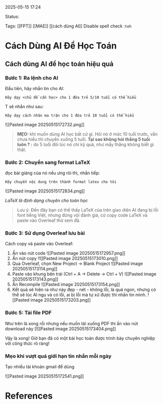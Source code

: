 
2025-05-15 17:24

Status:

Tags: [[FPT]]  [[MAE]]  [[cách dùng AI]]
Disable spell check :`teh`
# Cách Dùng AI Để Học Toán


## Cách dùng AI để học toán hiệu quả

### Bước 1: Ra lệnh cho AI

Đầu tiên, hãy nhắn tin cho AI:

```
Hãy dạy <chủ đề cần học> cho 1 đứa trẻ 5/10 tuổi có thể hiểu
```

T sẽ nhắn như sau:

```
Hãy dạy cách nhân ma trận cho 1 đứa trẻ 10 tuổi có thể hiểu
```

![[Pasted image 20250515172732.png]]

> **MẸO:** khi muốn dùng AI học bất cứ gì. Hỏi nó ở mức 10 tuổi trước, vẫn chưa hiểu thì chuyển xuống 5 tuổi. 
> **Tại sao không hỏi thẳng 5 tuổi luôn ? :** do 5 tuổi đôi lúc nó chỉ kỹ quá, như mấy thẳng không biết gì thật.

### Bước 2: Chuyển sang format LaTeX

đọc bài giảng của nó nếu ưng ròi thì, nhắn tiếp:

```
Hãy chuyển nội dung trên thành format latex cho tôi
```

![[Pasted image 20250515172834.png]]

_LaTeX là định dạng chuyên cho toán học_

> Lưu ý: Đến đây bạn có thể thấy LaTeX của trên giao diện AI đang bị lỗi font tiếng Việt, nhưng đừng vội đánh giá, cứ copy code LaTeX và paste vào Overleaf thử xem đã.

### Bước 3: Sử dụng Overleaf lưu bài

Cách copy và paste vào Overleaf:

1. Ấn vào nút code ![[Pasted image 20250515172957.png]]
2. Ấn nút copy !![[Pasted image 20250515173010.png]]
3. Qua Overleaf, chọn New Project → Blank Project ![[Pasted image 20250515173114.png]]
4. Paste vào khung bên trái (Ctrl + A → Delete → Ctrl + V) ![[Pasted image 20250515173143.png]]
5. Ấn Recompile ![[Pasted image 20250515173154.png]]
6. Kết quả sẽ hiện ra như này đẹp - nét - không lỗi, là quá ngon, nhưng có thể sẽ lúc AI ngu và có lỗi, ai bị lỗi mà tự xử được thì nhắn tin mình. ![[Pasted image 20250515173203.png]]

### Bước 5: Tải file PDF
Như trên là xong rồi nhưng nếu muốn tải xuống PDF thì  ấn vào nút download này [![[Pasted image 20250515173404.png]]

Vậy là xong! Giờ bạn đã có một bài học toán được trình bày chuyên nghiệp với công thức rõ ràng!

### Mẹo khi vượt quá giới hạn tin nhắn mỗi ngày
Tạo nhiều tài khoản gmail để dùng

![[Pasted image 20250515172541.png]]


# References


